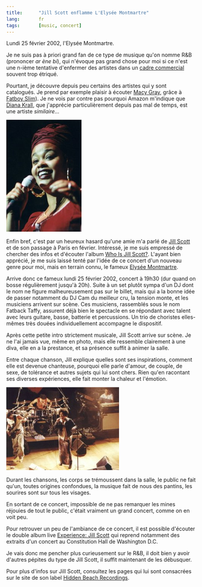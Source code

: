 ```yaml
---
title:      "Jill Scott enflamme L'Elysée Montmartre"
lang:       fr
tags:       [music, concert]
---
```


Lundi 25 février 2002, l'Elysée Montmartre.

Je ne suis pas à priori grand fan de ce type de musique qu'on nomme R&B (prononcer *ar ène bi*), qui n'évoque pas grand chose pour moi si ce n'est une n-ième tentative d'enfermer des artistes dans un [cadre commercial](http://www.amazon.com/exec/obidos/tg/browse/-/39/phpheaven) souvent trop étriqué.

Pourtant, je découvre depuis peu certains des artistes qui y sont catalogués. Je prend par exemple plaisir à écouter [Macy Gray](http://www.amazon.com/exec/obidos/tg/stores/artist/glance/-/183508/phpheaven), grâce à [Fatboy Slim](http://www.amazon.com/exec/obidos/tg/stores/artist/glance/-/90123/phpheaven)). Je ne vois par contre pas pourquoi Amazon m'indique que [Diana Krall](http://www.amazon.com/exec/obidos/tg/stores/artist/glance/-/87104/phpheaven), que j'apprécie particulièrement depuis pas mal de temps, est une artiste *similaire*…

![](art85-1.jpg "onethird")

Enfin bref, c'est par un heureux hasard qu'une amie m'a parlé de [Jill Scott](http://www.amazon.com/exec/obidos/tg/stores/artist/glance/-/207808/phpheaven) et de son passage à Paris en février. Intéressé, je me suis empressé de chercher des infos et d'écouter l'album [Who Is Jill Scott?](http://www.amazon.com/exec/obidos/ASIN/B00004UARR/phpheaven). L'ayant bien apprécié, je me suis laissé tenté par l'idée de ce concert d'un nouveau genre pour moi, mais en terrain connu, le fameux [Elysée Montmartre](http://www.elyseemontmartre.com/).

Arrive donc ce fameux lundi 25 février 2002, concert à 19h30 (dur quand on bosse régulièrement jusqu'à 20h). Suite à un set plutôt sympa d'un DJ dont le nom ne figure malheureusement pas sur le billet, mais qui a la bonne idée de passer notamment du DJ Cam du meilleur cru, la tension monte, et les musiciens arrivent sur scène. Ces musiciens, rassemblés sous le nom Fatback Taffy, assurent déjà bien le spectacle en se répondant avec talent avec leurs guitare, basse, batterie et percussions. Un trio de choristes elles-mêmes très douées individuellement accompagne le dispositif.

Après cette petite intro strictement musicale, Jill Scott arrive sur scène. Je ne l'ai jamais vue, même en photo, mais elle ressemble clairement à une diva, elle en a la prestance, et sa présence suffit à animer la salle.

Entre chaque chanson, Jill explique quelles sont ses inspirations, comment elle est devenue chanteuse, pourquoi elle parle d'amour, de couple, de sexe, de tolérance et autres sujets qui lui sont chers. Rien qu'en racontant ses diverses expériences, elle fait monter la chaleur et l'émotion.

![](art85-2.jpg)

Durant les chansons, les corps se trémoussent dans la salle, le public ne fait qu'un, toutes origines confondues, la musique fait de nous des pantins, les sourires sont sur tous les visages.

En sortant de ce concert, impossible de ne pas remarquer les mines réjouies de tout le public, c'était vraiment un grand concert, comme on en voit peu.

Pour retrouver un peu de l'ambiance de ce concert, il est possible d'écouter le double album live [Experience: Jill Scott](http://www.amazon.com/exec/obidos/ASIN/B00005R5V2/phpheaven) qui reprend notamment des extraits d'un concert au Constitution Hall de Washington D.C.

Je vais donc me pencher plus curieusement sur le R&B, il doit bien y avoir d'autres pépites du type de Jill Scott, il suffit maintenant de les débusquer.

Pour plus d'infos sur Jill Scott, consultez les pages qui lui sont consacrées sur le site de son label [Hidden Beach Recordings](http://www.hiddenbeach.com/jill_scott/).

